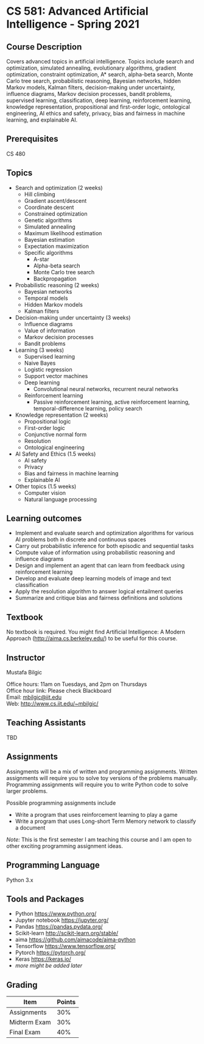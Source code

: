 # CS 581: Advanced Artificial Intelligence - Spring 2021

## Course Description

Covers advanced topics in artificial intelligence. Topics include search and optimization, simulated annealing, evolutionary algorithms, gradient optimization, constraint optimization, A* search, alpha-beta search, Monte Carlo tree search, probabilistic reasoning, Bayesian networks, hidden Markov models, Kalman filters, decision-making under uncertainty, influence diagrams, Markov decision processes, bandit problems, supervised learning, classification, deep learning, reinforcement learning, knowledge representation, propositional and first-order logic, ontological engineering, AI ethics and safety, privacy, bias and fairness in machine learning, and explainable AI.

## Prerequisites

CS 480

## Topics

* Search and optimization (2 weeks)
  * Hill climbing
  * Gradient ascent/descent
  * Coordinate descent
  * Constrained optimization
  * Genetic algorithms
  * Simulated annealing
  * Maximum likelihood estimation
  * Bayesian estimation
  * Expectation maximization
  * Specific algorithms
    * A-star
    * Alpha-beta search
    * Monte Carlo tree search
    * Backpropagation
* Probabilistic reasoning (2 weeks)
  * Bayesian networks
  * Temporal models
  * Hidden Markov models
  * Kalman filters
* Decision-making under uncertainty (3 weeks)
  * Influence diagrams
  * Value of information
  * Markov decision processes
  * Bandit problems
* Learning (3 weeks)
  * Supervised learning
  * Naive Bayes
  * Logistic regression
  * Support vector machines
  * Deep learning
    * Convolutional neural networks, recurrent neural networks
  * Reinforcement learning
    * Passive reinforcement learning, active reinforcement learning, temporal-difference learning, policy search
* Knowledge representation (2 weeks)
  * Propositional logic
  * First-order logic
  * Conjunctive normal form
  * Resolution
  * Ontological engineering
* AI Safety and Ethics (1.5 weeks)
  * AI safety
  * Privacy
  * Bias and fairness in machine learning
  * Explainable AI
* Other topics (1.5 weeks)
  * Computer vision
  * Natural language processing

## Learning outcomes

* Implement and evaluate search and optimization algorithms for various AI problems both in discrete and continuous spaces
* Carry out probabilistic inference for both episodic and sequential tasks
* Compute value of information using probabilistic reasoning and influence diagrams
* Design and implement an agent that can learn from feedback using reinforcement learning
* Develop and evaluate deep learning models of image and text classification
* Apply the resolution algorithm to answer logical entailment queries
* Summarize and critique bias and fairness definitions and solutions

## Textbook

No textbook is required. You might find Artificial Intelligence: A Modern Approach (http://aima.cs.berkeley.edu/) to be useful for this course.


## Instructor

Mustafa Bilgic

Office hours: 11am on Tuesdays, and 2pm on Thursdays <br>
Office hour link: Please check Blackboard <br>
Email: mbilgic@iit.edu <br>
Web: http://www.cs.iit.edu/~mbilgic/

## Teaching Assistants

TBD

## Assignments
Assingments will be a mix of written and programming assignments. Written assignments will require you to solve toy versions of the problems manually. Programming assignments will require you to write Python code to solve larger problems. 

Possible programming assignments include 
* Write a program that uses reinforcement learning to play a game
* Write a program that uses Long-short Term Memory network to classify a document

*Note:* This is the first semester I am teaching this course and I am open to other exciting programming assignment ideas.

## Programming Language

Python 3.x

## Tools and Packages

* Python https://www.python.org/
* Jupyter notebook https://jupyter.org/
* Pandas https://pandas.pydata.org/
* Scikit-learn http://scikit-learn.org/stable/ 
* aima https://github.com/aimacode/aima-python
* Tensorflow https://www.tensorflow.org/
* Pytorch https://pytorch.org/
* Keras https://keras.io/
* *more might be added later*

## Grading

Item | Points
--- | ---
Assignments | 30%
Midterm Exam | 30%
Final Exam | 40%
